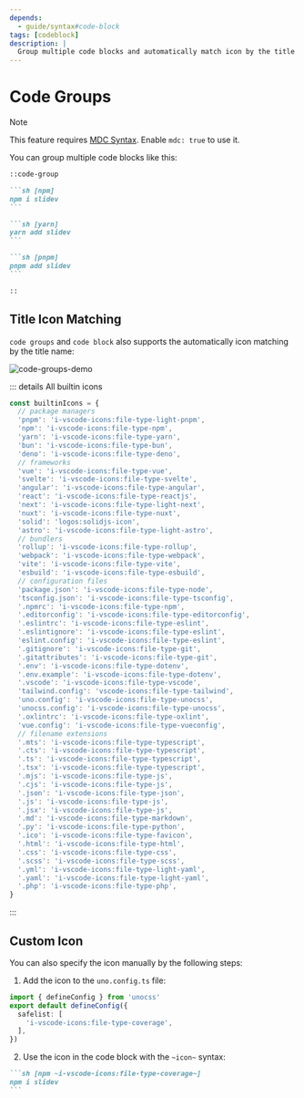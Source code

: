 ```yaml
---
depends:
  - guide/syntax#code-block
tags: [codeblock]
description: |
  Group multiple code blocks and automatically match icon by the title name.
---
```


# Code Groups

> [!NOTE]
> This feature requires [MDC Syntax](/features/mdc#mdc-syntax). Enable `mdc: true` to use it.

You can group multiple code blocks like this:

````md
::code-group

```sh [npm]
npm i slidev
```

```sh [yarn]
yarn add slidev
```

```sh [pnpm]
pnpm add slidev
```

::
````

## Title Icon Matching

`code groups` and `code block` also supports the automatically icon matching by the title name:

![code-groups-demo](/assets/code-groups-demo.png)

::: details All builtin icons

```js
const builtinIcons = {
  // package managers
  'pnpm': 'i-vscode-icons:file-type-light-pnpm',
  'npm': 'i-vscode-icons:file-type-npm',
  'yarn': 'i-vscode-icons:file-type-yarn',
  'bun': 'i-vscode-icons:file-type-bun',
  'deno': 'i-vscode-icons:file-type-deno',
  // frameworks
  'vue': 'i-vscode-icons:file-type-vue',
  'svelte': 'i-vscode-icons:file-type-svelte',
  'angular': 'i-vscode-icons:file-type-angular',
  'react': 'i-vscode-icons:file-type-reactjs',
  'next': 'i-vscode-icons:file-type-light-next',
  'nuxt': 'i-vscode-icons:file-type-nuxt',
  'solid': 'logos:solidjs-icon',
  'astro': 'i-vscode-icons:file-type-light-astro',
  // bundlers
  'rollup': 'i-vscode-icons:file-type-rollup',
  'webpack': 'i-vscode-icons:file-type-webpack',
  'vite': 'i-vscode-icons:file-type-vite',
  'esbuild': 'i-vscode-icons:file-type-esbuild',
  // configuration files
  'package.json': 'i-vscode-icons:file-type-node',
  'tsconfig.json': 'i-vscode-icons:file-type-tsconfig',
  '.npmrc': 'i-vscode-icons:file-type-npm',
  '.editorconfig': 'i-vscode-icons:file-type-editorconfig',
  '.eslintrc': 'i-vscode-icons:file-type-eslint',
  '.eslintignore': 'i-vscode-icons:file-type-eslint',
  'eslint.config': 'i-vscode-icons:file-type-eslint',
  '.gitignore': 'i-vscode-icons:file-type-git',
  '.gitattributes': 'i-vscode-icons:file-type-git',
  '.env': 'i-vscode-icons:file-type-dotenv',
  '.env.example': 'i-vscode-icons:file-type-dotenv',
  '.vscode': 'i-vscode-icons:file-type-vscode',
  'tailwind.config': 'vscode-icons:file-type-tailwind',
  'uno.config': 'i-vscode-icons:file-type-unocss',
  'unocss.config': 'i-vscode-icons:file-type-unocss',
  '.oxlintrc': 'i-vscode-icons:file-type-oxlint',
  'vue.config': 'i-vscode-icons:file-type-vueconfig',
  // filename extensions
  '.mts': 'i-vscode-icons:file-type-typescript',
  '.cts': 'i-vscode-icons:file-type-typescript',
  '.ts': 'i-vscode-icons:file-type-typescript',
  '.tsx': 'i-vscode-icons:file-type-typescript',
  '.mjs': 'i-vscode-icons:file-type-js',
  '.cjs': 'i-vscode-icons:file-type-js',
  '.json': 'i-vscode-icons:file-type-json',
  '.js': 'i-vscode-icons:file-type-js',
  '.jsx': 'i-vscode-icons:file-type-js',
  '.md': 'i-vscode-icons:file-type-markdown',
  '.py': 'i-vscode-icons:file-type-python',
  '.ico': 'i-vscode-icons:file-type-favicon',
  '.html': 'i-vscode-icons:file-type-html',
  '.css': 'i-vscode-icons:file-type-css',
  '.scss': 'i-vscode-icons:file-type-scss',
  '.yml': 'i-vscode-icons:file-type-light-yaml',
  '.yaml': 'i-vscode-icons:file-type-light-yaml',
  '.php': 'i-vscode-icons:file-type-php',
}
```

:::

## Custom Icon

You can also specify the icon manually by the following steps:

1. Add the icon to the `uno.config.ts` file:

```ts [uno.config.ts] {3-5}
import { defineConfig } from 'unocss'
export default defineConfig({
  safelist: [
    'i-vscode-icons:file-type-coverage',
  ],
})
```

2. Use the icon in the code block with the `~icon~` syntax:

````md
```sh [npm ~i-vscode-icons:file-type-coverage~]
npm i slidev
```
````
